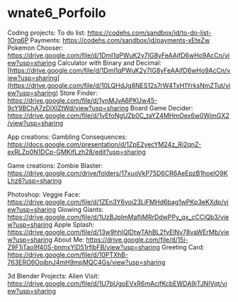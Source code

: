 # wnate6_Porfoilo

Coding projects: 
      To do list: https://codehs.com/sandbox/id/to-do-list-1Orq6P
      Payments: https://codehs.com/sandbox/id/payments-xEteZw
      Pokemon Chooser: https://drive.google.com/file/d/1Dml1qPWuK2y7IG8yFeAAjfD6wHo9AcCn/view?usp=sharing
      Calculator with Binary and Decimal: [https://drive.google.com/file/d/1Dml1qPWuK2y7IG8yFeAAjfD6wHo9AcCn/view?usp=sharing](https://drive.google.com/file/d/10LQHdJg8NES12s7rW4TxH1YrksNmZTut/view?usp=sharing)
      Store Finder: https://drive.google.com/file/d/1ynMJvA6PKUw45-9cY9BChA7zDiXlZtWd/view?usp=sharing
      Board Game Decider: https://drive.google.com/file/d/1vEfoNgUZb0C_taYZ4MHmOex6w0WimGX2/view?usp=sharing
      
App creations: 
    Gambling Consequences: https://docs.google.com/presentation/d/1ZpE2yecYM24z_Ri2qnZ-exRLZp0N1DCp-GMKifLzh28/edit?usp=sharing
    
Game creations: 
    Zombie Blaster: https://drive.google.com/drive/folders/17xuoVkP75D6CR6AeEpzB1hoelO9KLhz6?usp=sharing

Photoshop: 
      Veggie Face: https://drive.google.com/file/d/1ZEn3Y6yoi23LjFMHd6bag1wPKp3eKXdp/view?usp=sharing
      Glowing Giants: https://drive.google.com/file/d/1UzBJpImMafljMRrDdwPPy_qx_cCCiQb3/view?usp=sharing
      Apple Splash: https://drive.google.com/file/d/13w9hhlQIDtwTAhBL2fvElNv78vaWErMb/view?usp=sharing
      About Me: https://drive.google.com/file/d/15i-Z9F1iTao9f40S-bnmxYiD51rfibFB/view?usp=sharing
      Greeting Card: https://drive.google.com/file/d/10PTXhB-763ERO6OoibnJ4mH9mpMQC4Gs/view?usp=sharing

3d Blender Projects: 
      Alien Visit: https://drive.google.com/file/d/1U7bUgoEVxR6mAcifKcbEWDA9iTJNIVqt/view?usp=sharing
      
